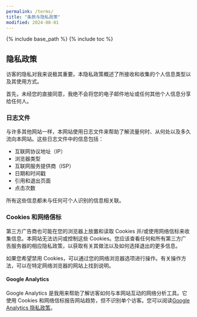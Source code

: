 ```yaml
---
permalink: /terms/
title: "条款与隐私政策"
modified: 2024-08-01
---
```


{% include base_path %}
{% include toc %}

## 隐私政策

访客的隐私对我来说极其重要。本隐私政策概述了所接收和收集的个人信息类型以及其使用方式。

首先，未经您的直接同意，我绝不会将您的电子邮件地址或任何其他个人信息分享给任何人。

### 日志文件

与许多其他网站一样，本网站使用日志文件来帮助了解流量何时、从何处以及多久流向本网站。这些日志文件中的信息包括：

* 互联网协议地址（IP）
* 浏览器类型
* 互联网服务提供商（ISP）
* 日期和时间戳
* 引用和退出页面
* 点击次数

所有这些信息都未与任何可个人识别的信息相关联。

### Cookies 和网络信标

第三方广告商也可能在您的浏览器上放置和读取 Cookies 并/或使用网络信标来收集信息。本网站无法访问或控制这些 Cookies。您应该查看任何和所有第三方广告服务器的相应隐私政策，以获取有关其做法以及如何选择退出的更多信息。

如果您希望禁用 Cookies，可以通过您的网络浏览器选项进行操作。有关操作方法，可以在特定网络浏览器的网站上找到说明。

#### Google Analytics

Google Analytics 是我用来帮助了解访客如何与本网站互动的网络分析工具。它使用 Cookies 和网络信标报告网站趋势，但不识别单个访客。您可以阅读[Google Analytics 隐私政策](https://policies.google.com/privacy?hl=zh-CN)。